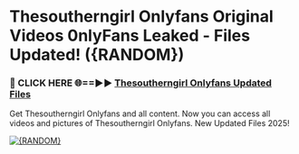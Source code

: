 # Thesoutherngirl Onlyfans Original Videos 0nlyFans Leaked - Files Updated! ({RANDOM})

<h3>🔴 CLICK HERE 🌐==►► <a href="https://betterlinks.top/A2PfLJ" rel="nofollow">Thesoutherngirl Onlyfans Updated Files</a></h3>

Get Thesoutherngirl Onlyfans and all content. Now you can access all videos and pictures of Thesoutherngirl Onlyfans. New Updated Files 2025!

[![{RANDOM}](https://i.imgur.com/ppqm5kG.gif)](https://betterlinks.top/A2PfLJ)